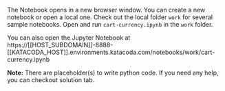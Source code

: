 The Notebook opens in a new browser window. You can create a new notebook or open a local one. Check out the local folder `work` for several sample notebooks. Open and run `cart-currency.ipynb` in the `work` folder.

You can also open the Jupyter Notebook at https://[[HOST_SUBDOMAIN]]-8888-[[KATACODA_HOST]].environments.katacoda.com/notebooks/work/cart-currency.ipynb

**Note:**
There are placeholder(s) to write python code. If you need any help, you can checkout solution tab.
